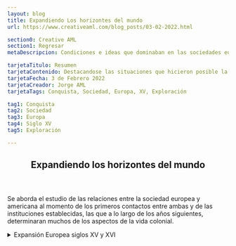 ```yaml
---
layout: blog
title: Expandiendo Los horizontes del mundo
url: https://www.creativeaml.com/blog_posts/03-02-2022.html

section0: Creative AML
section1: Regresar
metaDescripcion: Condiciones e ideas que dominaban en las sociedades europeas y principalmente española durante los siglos XV y XVI.

tarjetaTitulo: Resumen
tarjetaContenido: Destacandose las situaciones que hicieron posible la organización de los viajes de exploración y descubrimiento que llevaron a los españoles a suelo americano y al posterior proceso de conquista.
tarjetaFecha: 3 de Febrero 2022
tarjetaCreador: Jorge AML
tarjetaTags: Conquista, Sociedad, Europa, XV, Exploración

tag1: Conquista
tag2: Sociedad
tag3: Europa
tag4: Siglo XV
tag5: Exploración

---
```

<article>
    <header>
        <h1>Expandiendo los horizontes del mundo</h1>
    </header>
    <section class="intro">        
        <p>Se aborda el estudio de las relaciones entre la sociedad europea y americana al momento de los primeros contactos entre ambas y de las instituciones establecidas, las que a lo largo de los años siguientes, determinaran muchos de los aspectos de la vida colonial.</p>
    </section>
    <details>
        <summary>Expansión Europea siglos XV y XVI</summary>
        <p>Alrededor del año mil, las ciudades europeas <u>localizadas en los rios, rutas terrestres y en el mediterráneo</u> se reconstituyeron como <mark>centros comerciales</mark>. La economía del mercado creció, aumentó la población y la cantidad de suelo agrícola trabajado, y por consiguiente las cosechas. <mark>Una relativa bonanza se materializó en un desarrollo tecnológico e industrial</mark>. Estas situaciones incidieron en un <mark>crecimiento</mark> de la actividad <u>comercial, el florecimiento de las ferias, las actividades bancadas</u>, y por lo tanto, mayores necesidades de medios de cambio: <u>oro y plata</u>.</p>
        <ol>
            <li><u><b>Europa en la edad media</b></u>: El oro escaseaba, el que circulaba era importado - servía como medio de cambio para mantener la estabilidad de los mercados.</li>
        </ol>
        <p>Ya en el siglo XV, las minas de Europa central no podían seguir siendo explotadas. África aparecío ante los ojos de los europeos como el continente del oro, las caravanas de los árabes que atravesaban el Sahara provenientes del centro y sur africano transportaban el oro hacia el mediterráneo adquirieron una importancia determinante en el aprovisionamiento del metal.</p>
    </details>
</article>
